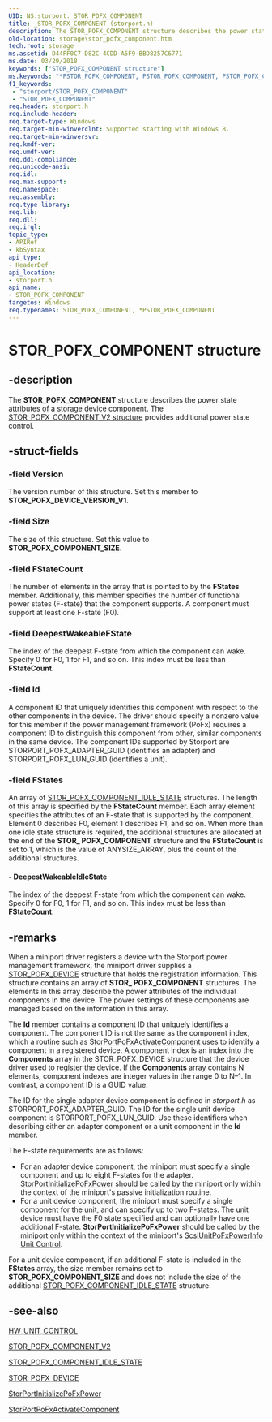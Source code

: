 ```yaml
---
UID: NS:storport._STOR_POFX_COMPONENT
title: _STOR_POFX_COMPONENT (storport.h)
description: The STOR_POFX_COMPONENT structure describes the power state attributes of a storage device component.
old-location: storage\stor_pofx_component.htm
tech.root: storage
ms.assetid: D44FF0C7-D82C-4CDD-A5F9-BBD8257C6771
ms.date: 03/29/2018
keywords: ["STOR_POFX_COMPONENT structure"]
ms.keywords: "*PSTOR_POFX_COMPONENT, PSTOR_POFX_COMPONENT, PSTOR_POFX_COMPONENT structure pointer [Storage Devices], STOR_POFX_COMPONENT, STOR_POFX_COMPONENT structure [Storage Devices], _STOR_POFX_COMPONENT, storage.stor_pofx_component, storport/PSTOR_POFX_COMPONENT, storport/STOR_POFX_COMPONENT"
f1_keywords:
 - "storport/STOR_POFX_COMPONENT"
 - "STOR_POFX_COMPONENT"
req.header: storport.h
req.include-header: 
req.target-type: Windows
req.target-min-winverclnt: Supported starting with Windows 8.
req.target-min-winversvr: 
req.kmdf-ver: 
req.umdf-ver: 
req.ddi-compliance: 
req.unicode-ansi: 
req.idl: 
req.max-support: 
req.namespace: 
req.assembly: 
req.type-library: 
req.lib: 
req.dll: 
req.irql: 
topic_type:
- APIRef
- kbSyntax
api_type:
- HeaderDef
api_location:
- storport.h
api_name:
- STOR_POFX_COMPONENT
targetos: Windows
req.typenames: STOR_POFX_COMPONENT, *PSTOR_POFX_COMPONENT
---
```


# STOR_POFX_COMPONENT structure

## -description

The **STOR_POFX_COMPONENT** structure describes the power state attributes of a storage device component. The [STOR_POFX_COMPONENT_V2 structure](ns-storport-_stor_pofx_component_v2.md) provides additional power state control.

## -struct-fields

### -field Version

The version number of this structure. Set this member to **STOR_POFX_DEVICE_VERSION_V1**.

### -field Size

The size of this structure. Set this value to **STOR_POFX_COMPONENT_SIZE**.

### -field FStateCount

The number of elements in the array that is pointed to by the **FStates** member. Additionally, this member specifies the number of functional power states (F-state) that the component supports. A component must support at least one F-state (F0).

### -field DeepestWakeableFState

The index of the deepest F-state from which the component can wake. Specify 0 for F0, 1 for F1, and so on. This index must be less than **FStateCount**.

### -field Id

A component ID that uniquely identifies this component with respect to the other components in the device. The driver should specify a nonzero value for this member if the power management framework (PoFx) requires a component ID to distinguish this component from other, similar components in the same device. The component IDs supported by Storport are STORPORT_POFX_ADAPTER_GUID (identifies an adapter) and STORPORT_POFX_LUN_GUID (identifies a unit).

### -field FStates

An array of [STOR_POFX_COMPONENT_IDLE_STATE](ns-storport-_stor_pofx_component_idle_state.md) structures. The length of this array is specified by the **FStateCount** member. Each array element specifies the attributes of an F-state that is supported by the component. Element 0 describes F0, element 1 describes F1, and so on. When more than one idle state structure is required, the additional structures are allocated at the end of the **STOR_ POFX_COMPONENT** structure and the **FStateCount** is set to 1, which is the value of ANYSIZE_ARRAY, plus the count of the additional structures.

#### - DeepestWakeableIdleState

The index of the deepest F-state from which the component can wake. Specify 0 for F0, 1 for F1, and so on. This index must be less than **FStateCount**.

## -remarks

When a miniport driver registers a device with the Storport power management framework, the miniport driver supplies a [STOR_POFX_DEVICE](ns-storport-_stor_pofx_device.md) structure that holds the registration information. This structure contains an array of **STOR_ POFX_COMPONENT** structures. The elements in this array describe the power attributes of the individual components in the device. The power settings of these components are managed based on the information in this array.

The **Id** member contains a component ID that uniquely identifies a component. The component ID is not the same as the component index, which a routine such as [StorPortPoFxActivateComponent](nf-storport-storportpofxactivatecomponent.md) uses to identify a component in a registered device. A component index is an index into the **Components** array in the STOR_POFX_DEVICE structure that the device driver used to register the device. If the **Components** array contains N elements, component indexes are integer values in the range 0 to N–1. In contrast, a component ID is a GUID value.

The ID for the single adapter device component is defined in *storport.h* as STORPORT_POFX_ADAPTER_GUID. The ID for the single unit device component is STORPORT_POFX_LUN_GUID. Use these identifiers when describing either an adapter component or a unit component in the **Id** member.

The F-state requirements are as follows:

* For an adapter device component, the miniport must specify a single component and up to eight F-states for the adapter. [StorPortInitializePoFxPower](nf-storport-storportinitializepofxpower.md) should be called by the miniport only within the context of the miniport's passive initialization routine.
* For a unit device component, the miniport must specify a single component for the unit, and can specify up to two F-states. The unit device must have the F0 state specified and can optionally have one additional F-state. **StorPortInitializePoFxPower** should be called by the miniport only within the context of the miniport's [ScsiUnitPoFxPowerInfo Unit Control](nc-storport-hw_unit_control.md).

For a unit device component, if an additional F-state is included in the **FStates** array, the size member remains set to **STOR_POFX_COMPONENT_SIZE** and does not include the size of the additional [STOR_POFX_COMPONENT_IDLE_STATE](ns-storport-_stor_pofx_component_idle_state.md) structure.

## -see-also

[HW_UNIT_CONTROL](nc-storport-hw_unit_control.md)

[STOR_POFX_COMPONENT_V2](ns-storport-_stor_pofx_component_v2.md)

[STOR_POFX_COMPONENT_IDLE_STATE](ns-storport-_stor_pofx_component_idle_state.md)

[STOR_POFX_DEVICE](ns-storport-_stor_pofx_device.md)

[StorPortInitializePoFxPower](nf-storport-storportinitializepofxpower.md)

[StorPortPoFxActivateComponent](nf-storport-storportpofxactivatecomponent.md)
